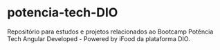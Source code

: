 # potencia-tech-DIO
Repositório para estudos e projetos relacionados ao Bootcamp Potência Tech Angular Developed - Powered by iFood da plataforma DIO. 
